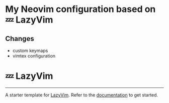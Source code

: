 # My Neovim configuration based on 💤 LazyVim

## Changes

- custom keymaps
- vimtex configuration

# 💤 LazyVim
---
A starter template for [LazyVim](https://github.com/LazyVim/LazyVim).
Refer to the [documentation](https://lazyvim.github.io/installation) to get started.
